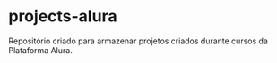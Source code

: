 # projects-alura
 Repositório criado para armazenar projetos criados durante cursos da Plataforma Alura.
